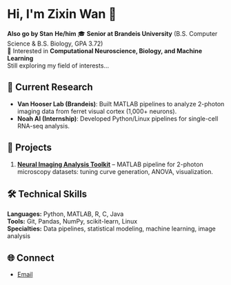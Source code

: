 # Hi, I'm Zixin Wan 👋
 **Also go by Stan**
 **He/him**
🎓 **Senior at Brandeis University** (B.S. Computer Science & B.S. Biology, GPA 3.72)  
🧬 Interested in **Computational Neuroscience, Biology, and Machine Learning**  
Still exploring my field of interests...

## 🔬 Current Research
- **Van Hooser Lab (Brandeis)**: Built MATLAB pipelines to analyze 2-photon imaging data from ferret visual cortex (1,000+ neurons).  
- **Noah AI (Internship)**: Developed Python/Linux pipelines for single-cell RNA-seq analysis.  

## 📂 Projects
1. [**Neural Imaging Analysis Toolkit**](#) – MATLAB pipeline for 2-photon microscopy datasets: tuning curve generation, ANOVA, visualization.  

## 🛠️ Technical Skills
**Languages:** Python, MATLAB, R, C, Java  
**Tools:** Git, Pandas, NumPy, scikit-learn, Linux  
**Specialties:** Data pipelines, statistical modeling, machine learning, image analysis

## 🌐 Connect
- [Email](mailto:zixinwan@brandeis.edu)

<!--
**stanzixinwan/stanzixinwan** is a ✨ _special_ ✨ repository because its `README.md` (this file) appears on your GitHub profile.

Here are some ideas to get you started:

- 🔭 I’m currently working on ...
- 🌱 I’m currently learning ...
- 👯 I’m looking to collaborate on ...
- 🤔 I’m looking for help with ...
- 💬 Ask me about ...
- 📫 How to reach me: ...
- 😄 Pronouns: ...
- ⚡ Fun fact: ...
-->

